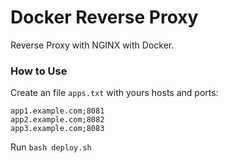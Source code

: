 # Docker Reverse Proxy

Reverse Proxy with NGINX with Docker.

### How to Use

Create an file `apps.txt` with yours hosts and ports:

```
app1.example.com;8081
app2.example.com;8082
app3.example.com;8083
```

Run `bash deploy.sh`